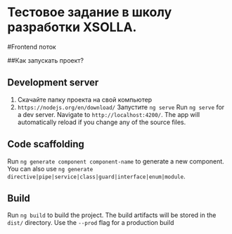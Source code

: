 # Тестовое задание в школу разработки XSOLLА. 
#Frontend поток

##Как запускать проект?
## Development server

1. Скачайте папку проекта на свой компьютер
2. `https://nodejs.org/en/download/`
Запустите `ng serve`
Run `ng serve` for a dev server. Navigate to `http://localhost:4200/`. The app will automatically reload if you change any of the source files.

## Code scaffolding

Run `ng generate component component-name` to generate a new component. You can also use `ng generate directive|pipe|service|class|guard|interface|enum|module`.

## Build

Run `ng build` to build the project. The build artifacts will be stored in the `dist/` directory. Use the `--prod` flag for a production build